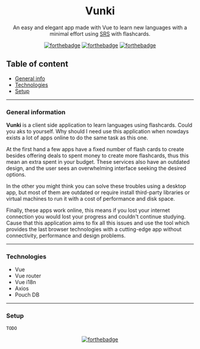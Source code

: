 <div align="center">

# Vunki

An easy and elegant app made with Vue to learn new languages with a minimal effort using [SRS](https://en.wikipedia.org/wiki/Spaced_repetition) with flashcards.

[![forthebadge](https://forthebadge.com/images/badges/made-with-vue.svg)](https://forthebadge.com) [![forthebadge](https://forthebadge.com/images/badges/winter-is-coming.svg)](https://forthebadge.com) [![forthebadge](https://forthebadge.com/images/badges/made-with-javascript.svg)](https://forthebadge.com)

</div>

## Table of content
* [General info](#general-information)
* [Technologies](#general-information)
* [Setup](#setup)
---
### General information

**Vunki** is a client side application to learn languages using flashcards. Could you aks to yourself. Why should I need use this application when nowdays exists a lot of apps online to do the same task as this one.

At the first hand a few apps have a fixed number of flash cards to create besides offering deals to spent money to create more flashcards, thus this mean an extra spent in your budget. These services also have an outdated design, and the user sees an overwhelming interface seeking the desired options.

In the other you might think you can solve these troubles using a desktop app, but most of them are outdated or require install third-party libraries or virtual machines to run it with a cost of performance and disk space.

Finally, these apps work online, this means if you lost your internet connection you would lost your progress and couldn't continue studying. Cause that this application aims to fix all this issues and use the tool which provides the last browser technologies with a cutting-edge app without connectivity, performance and design problems.

---
### Technologies

* Vue
* Vue router
* Vue i18n
* Axios
* Pouch DB
---
### Setup

```
TODO
```

<div align="center">

[![forthebadge](https://forthebadge.com/images/badges/built-with-love.svg)](https://forthebadge.com)
<div>
